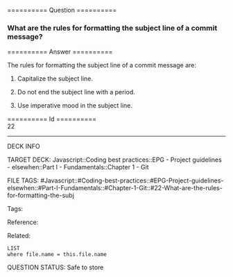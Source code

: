 ========== Question ==========  

### What are the rules for formatting the subject line of a commit message?  

========== Answer ==========  

The rules for formatting the subject line of a commit message are:

1. Capitalize the subject line.

2. Do not end the subject line with a period.

3. Use imperative mood in the subject line.

========== Id ==========  
22

---

DECK INFO

TARGET DECK: Javascript::Coding best practices::EPG - Project guidelines - elsewhen::Part I - Fundamentals::Chapter 1 - Git

FILE TAGS: #Javascript::#Coding-best-practices::#EPG-Project-guidelines-elsewhen::#Part-I-Fundamentals::#Chapter-1-Git::#22-What-are-the-rules-for-formatting-the-subj

Tags:

Reference:

Related:

```dataview
LIST
where file.name = this.file.name
```

QUESTION STATUS: Safe to store
